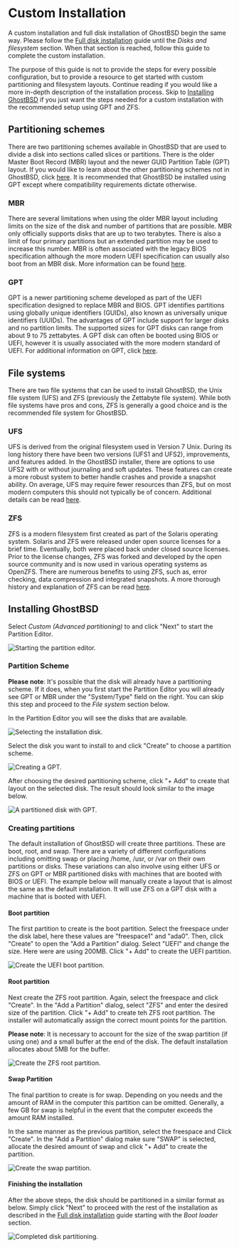 Custom Installation
===================

A custom installation and full disk installation of GhostBSD begin the same way. Please follow the [Full disk installation](full-disk-installation.md) guide until the *Disks and filesystem* section. When that section is reached, follow this guide to complete the custom installation.

The purpose of this guide is not to provide the steps for every possible configuration, but to provide a resource to get started with custom partitioning and filesystem layouts. Continue reading if you would like a more in-depth description of the installation process. Skip to [Installing GhostBSD](#installing-ghostbsd) if you just want the steps needed for a custom installation with the recommended setup using GPT and ZFS.

## Partitioning schemes

There are two partitioning schemes available in GhostBSD that are used to divide a disk into sections called slices or partitions. There is the older Master Boot Record (MBR) layout and the newer GUID Partition Table (GPT) layout. If you would like to learn about the other partitioning schemes not in GhostBSD, click [here](https://en.wikipedia.org/wiki/Disk_partitioning#Boot_partitions). It is recommended that GhostBSD be installed using GPT except where compatibility requirements dictate otherwise.

### MBR

There are several limitations when using the older MBR layout including limits on the size of the disk and number of partitions that are possible. MBR only officially supports disks that are up to two terabytes. There is also a limit of four primary partitions but an extended partition may be used to increase this number. MBR is often associated with the legacy BIOS specification although the more modern UEFI specification can usually also boot from an MBR disk. More information can be found [here](https://en.wikipedia.org/wiki/Master_boot_record).

### GPT

GPT is a newer partitioning scheme developed as part of the UEFI specification designed to replace MBR and BIOS. GPT identifies partitions using globally unique identifiers (GUIDs), also known as universally unique identifiers (UUIDs). The advantages of GPT include support for larger disks and no partition limits. The supported sizes for GPT disks can range from about 9 to 75 zettabytes. A GPT disk can often be booted using BIOS or UEFI, however it is usually associated with the more modern standard of UEFI. For additional information on GPT, click [here](https://en.wikipedia.org/wiki/GUID_Partition_Table).

## File systems

There are two file systems that can be used to install GhostBSD, the Unix file system (UFS) and ZFS (previously the Zettabyte file system). While both file systems have pros and cons, ZFS is generally a good choice and is the recommended file system for GhostBSD.

### UFS

UFS is derived from the original filesystem used in Version 7 Unix. During its long history there have been two versions (UFS1 and UFS2), improvements, and features added. In the GhostBSD installer, there are options to use UFS2 with or without journaling and soft updates. These features can create a more robust system to better handle crashes and provide a snapshot ability. On average, UFS may require fewer resources than ZFS, but on most modern computers this should not typically be of concern. Additional details can be read [here](https://en.wikipedia.org/wiki/Unix_File_System).

### ZFS

ZFS is a modern filesystem first created as part of the Solaris operating system. Solaris and ZFS were released under open source licenses for a brief time. Eventually, both were placed back under closed source licenses. Prior to the license changes, ZFS was forked and developed by the open source community and is now used in various operating systems as OpenZFS. There are numerous benefits to using ZFS, such as, error checking, data compression and integrated snapshots. A more thorough history and explanation of ZFS can be read [here](https://en.wikipedia.org/wiki/ZFS).

## Installing GhostBSD

Select *Custom (Advanced partitioning)* to and click "Next" to start the Partition Editor.

![Starting the partition editor.](images/custom-installation/1-custom-partitioning.png)

### Partition Scheme

**Please note**: It's possible that the disk will already have a partitioning scheme. If it does, when you first start the Partition Editor you will already see GPT or MBR under the "System/Type" field on the right. You can skip this step and proceed to the *File system* section below.

In the Partition Editor you will see the disks that are available.

![Selecting the installation disk.](images/custom-installation/2-no-partition-table.png)

Select the disk you want to install to and click "Create" to choose a partition scheme.

![Creating a GPT.](images/custom-installation/3-select-gpt.png)

After choosing the desired partitioning scheme, click "+ Add" to create that layout on the selected disk. The result should look similar to the image below.

![A partitioned disk with GPT.](images/custom-installation/4-with-partition-table.png)

### Creating partitions

The default installation of GhostBSD will create three partitions. These are boot, root, and swap. There are a variety of different configurations including omitting swap or placing /home, /usr, or /var on their own partitions or disks. These variations can also involve using either UFS or ZFS on GPT or MBR partitioned disks with machines that are booted with BIOS or UEFI. The example below will manually create a layout that is almost the same as the default installation. It will use ZFS on a GPT disk with a machine that is booted with UEFI.

#### Boot partition

The first partition to create is the boot partition. Select the freespace under the disk label, here these values are "freespace1" and "ada0". Then, click "Create" to open the "Add a Partition" dialog. Select "UEFI" and change the size. Here were are using 200MB. Click "+ Add" to create the UEFI partition.

![Create the UEFI boot partition.](images/custom-installation/5-efi-partition.png)

#### Root partition

Next create the ZFS root partition. Again, select the freespace and click "Create". In the "Add a Partition" dialog, select "ZFS" and enter the desired size of the partition. Click "+ Add" to create teh ZFS root partition. The installer will automatically assign the correct mount points for the partition.

**Please note**: It is necessary to account for the size of the swap partition (if using one) and a small buffer at the end of the disk. The default installation allocates about 5MB for the buffer.

![Create the ZFS root partition.](images/custom-installation/6-zfs-partition.png)

#### Swap Partition

The final partition to create is for swap. Depending on you needs and the amount of RAM in the computer this partition can be omitted. Generally, a few GB for swap is helpful in the event that the computer exceeds the amount RAM installed.

In the same manner as the previous partition, select the freespace and Click "Create". In the "Add a Partition" dialog make sure "SWAP" is selected, allocate the desired amount of swap and click "+ Add" to create the partition.

![Create the swap partition.](images/custom-installation/7-swap-partition.png)

#### Finishing the installation

After the above steps, the disk should be partitioned in a similar format as below. Simply click "Next" to proceed with the rest of the installation as described in the [Full disk installation](full-disk-installation.md) guide starting with the *Boot loader* section.

![Completed disk partitioning.](images/custom-installation/8-completed-partitioning.png)